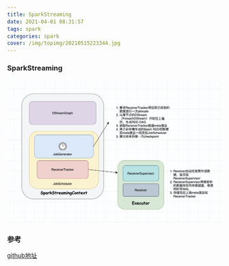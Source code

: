 ```yaml
---
title: SparkStreaming
date: 2021-04-01 08:31:57
tags: spark
categories: spark
cover: /img/topimg/20210515223344.jpg
---
```


### SparkStreaming
![SparkStreaming.png](/img/blog/SparkStreaming.png)



### 参考

[github地址](https://github.com/lw-lin/CoolplaySpark/blob/master/Spark%20Streaming%20%E6%BA%90%E7%A0%81%E8%A7%A3%E6%9E%90%E7%B3%BB%E5%88%97/0.1%20Spark%20Streaming%20%E5%AE%9E%E7%8E%B0%E6%80%9D%E8%B7%AF%E4%B8%8E%E6%A8%A1%E5%9D%97%E6%A6%82%E8%BF%B0.md)
